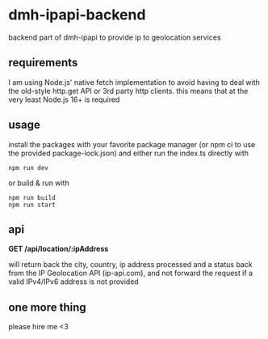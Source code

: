 # dmh-ipapi-backend

backend part of dmh-ipapi to provide ip to geolocation services

## requirements

I am using Node.js' native fetch implementation to avoid having to deal with the old-style http.get API or 3rd party http clients. this means that at the very least Node.js 16+ is required

## usage

install the packages with your favorite package manager (or npm ci to use the provided package-lock.json) and either run the index.ts directly with

```
npm run dev
```

or build & run with

```
npm run build
npm run start
```

## api

**GET /api/location/:ipAddress**

will return back the city, country, ip address processed and a status back from the IP Geolocation API (ip-api.com), and not forward the request if a valid IPv4/IPv6 address is not provided

## one more thing

please hire me <3
